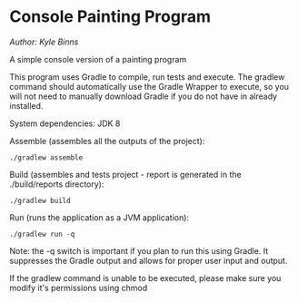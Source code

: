 # Console Painting Program
_Author: Kyle Binns_

A simple console version of a painting program

This program uses Gradle to compile, run tests and execute. The gradlew command should automatically use the Gradle Wrapper to execute, so you will not need to manually download Gradle if you do not have in already installed.

System dependencies: JDK 8

Assemble (assembles all the outputs of the project):
```
./gradlew assemble
```

Build (assembles and tests project - report is generated in the ./build/reports directory):
```
./gradlew build
```

Run (runs the application as a JVM application):
```
./gradlew run -q
```
Note: the -q switch is important if you plan to run this using Gradle. It suppresses the Gradle output and allows for proper user input and output.

If the gradlew command is unable to be executed, please make sure you modify it's permissions using chmod
